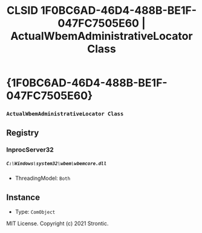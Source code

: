 ﻿---
title: "CLSID 1F0BC6AD-46D4-488B-BE1F-047FC7505E60 | ActualWbemAdministrativeLocator Class"
excerpt: What is COM-Object CLSID 1F0BC6AD-46D4-488B-BE1F-047FC7505E60?
---

# {1F0BC6AD-46D4-488B-BE1F-047FC7505E60}

### `ActualWbemAdministrativeLocator Class`

## Registry


### InprocServer32

##### `C:\Windows\system32\wbem\wbemcore.dll`
* ThreadingModel: `Both`

## Instance

* Type: `ComObject`

MIT License. Copyright (c) 2021 Strontic.


